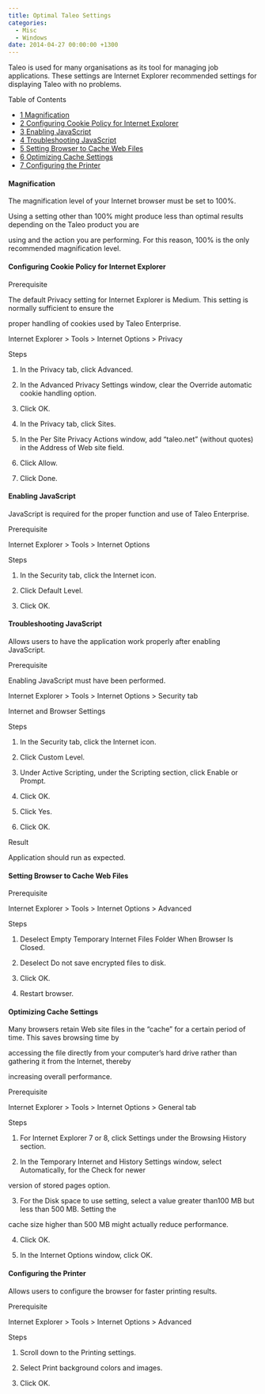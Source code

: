 ```yaml
---
title: Optimal Taleo Settings
categories:
  - Misc
  - Windows
date: 2014-04-27 00:00:00 +1300
---
```

<p class="Style1">
  Taleo is used for many organisations as its tool for managing job applications. These settings are Internet Explorer recommended settings for displaying Taleo with no problems.
</p>

<div id="toc_container" class="no_bullets">
  <p class="toc_title">
    Table of Contents
  </p>
  
  <ul class="toc_list">
    <li>
      <a href="#Magnification"><span class="toc_number toc_depth_1">1</span> Magnification</a>
    </li>
    <li>
      <a href="#Configuring_Cookie_Policy_for_Internet_Explorer"><span class="toc_number toc_depth_1">2</span> Configuring Cookie Policy for Internet Explorer</a>
    </li>
    <li>
      <a href="#Enabling_JavaScript"><span class="toc_number toc_depth_1">3</span> Enabling JavaScript</a>
    </li>
    <li>
      <a href="#Troubleshooting_JavaScript"><span class="toc_number toc_depth_1">4</span> Troubleshooting JavaScript</a>
    </li>
    <li>
      <a href="#Setting_Browser_to_Cache_Web_Files"><span class="toc_number toc_depth_1">5</span> Setting Browser to Cache Web Files</a>
    </li>
    <li>
      <a href="#Optimizing_Cache_Settings"><span class="toc_number toc_depth_1">6</span> Optimizing Cache Settings</a>
    </li>
    <li>
      <a href="#Configuring_the_Printer"><span class="toc_number toc_depth_1">7</span> Configuring the Printer</a>
    </li>
  </ul>
</div>

#### <span id="Magnification">Magnification</span>

The magnification level of your Internet browser must be set to 100%.
  
Using a setting other than 100% might produce less than optimal results depending on the Taleo product you are
  
using and the action you are performing. For this reason, 100% is the only recommended magnification level.

#### <span id="Configuring_Cookie_Policy_for_Internet_Explorer">Configuring Cookie Policy for Internet Explorer</span>

Prerequisite
  
The default Privacy setting for Internet Explorer is Medium. This setting is normally sufficient to ensure the
  
proper handling of cookies used by Taleo Enterprise.
  
Internet Explorer > Tools > Internet Options > Privacy
  
Steps
  
1. In the Privacy tab, click Advanced.
  
2. In the Advanced Privacy Settings window, clear the Override automatic cookie handling option.
  
3. Click OK.
  
4. In the Privacy tab, click Sites.
  
5. In the Per Site Privacy Actions window, add &#8220;taleo.net&#8221; (without quotes) in the Address of Web site field.
  
6. Click Allow.
  
7. Click Done.

#### <span id="Enabling_JavaScript">Enabling JavaScript</span>

JavaScript is required for the proper function and use of Taleo Enterprise.
  
Prerequisite
  
Internet Explorer > Tools > Internet Options
  
Steps
  
1. In the Security tab, click the Internet icon.
  
2. Click Default Level.
  
3. Click OK.

#### <span id="Troubleshooting_JavaScript">Troubleshooting JavaScript</span>

Allows users to have the application work properly after enabling JavaScript.
  
Prerequisite
  
Enabling JavaScript must have been performed.
  
Internet Explorer > Tools > Internet Options > Security tab
  
Internet and Browser Settings

Steps
  
1. In the Security tab, click the Internet icon.
  
2. Click Custom Level.
  
3. Under Active Scripting, under the Scripting section, click Enable or Prompt.
  
4. Click OK.
  
5. Click Yes.
  
6. Click OK.
  
Result
  
Application should run as expected.

#### <span id="Setting_Browser_to_Cache_Web_Files">Setting Browser to Cache Web Files</span>

Prerequisite
  
Internet Explorer > Tools > Internet Options > Advanced
  
Steps
  
1. Deselect Empty Temporary Internet Files Folder When Browser Is Closed.
  
2. Deselect Do not save encrypted files to disk.
  
3. Click OK.
  
4. Restart browser.

#### <span id="Optimizing_Cache_Settings">Optimizing Cache Settings</span>

Many browsers retain Web site files in the “cache” for a certain period of time. This saves browsing time by
  
accessing the file directly from your computer&#8217;s hard drive rather than gathering it from the Internet, thereby
  
increasing overall performance.
  
Prerequisite
  
Internet Explorer > Tools > Internet Options > General tab
  
Steps
  
1. For Internet Explorer 7 or 8, click Settings under the Browsing History section.
  
2. In the Temporary Internet and History Settings window, select Automatically, for the Check for newer
  
version of stored pages option.
  
3. For the Disk space to use setting, select a value greater than100 MB but less than 500 MB. Setting the
  
cache size higher than 500 MB might actually reduce performance.
  
4. Click OK.
  
5. In the Internet Options window, click OK.

#### <span id="Configuring_the_Printer">Configuring the Printer</span>

Allows users to configure the browser for faster printing results.
  
Prerequisite
  
Internet Explorer > Tools > Internet Options > Advanced
  
Steps
  
1. Scroll down to the Printing settings.
  
2. Select Print background colors and images.
  
3. Click OK.

